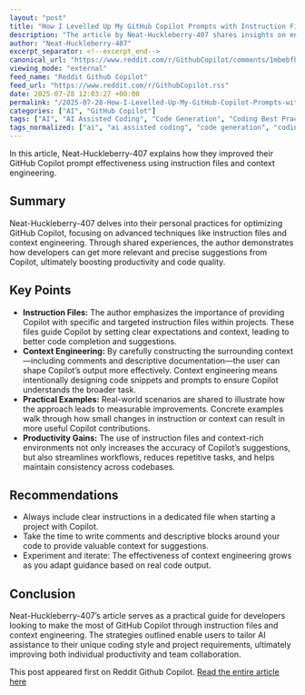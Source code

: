 ```yaml
---
layout: "post"
title: "How I Levelled Up My GitHub Copilot Prompts with Instruction Files and Context Engineering"
description: "The article by Neat-Huckleberry-407 shares insights on enhancing GitHub Copilot prompts through the use of instruction files and context engineering. The author discusses practical strategies for improving the accuracy and usefulness of Copilot responses, offering concrete examples and guidance based on their personal experience."
author: "Neat-Huckleberry-407"
excerpt_separator: <!--excerpt_end-->
canonical_url: "https://www.reddit.com/r/GithubCopilot/comments/1mbebfh/how_i_levelled_up_my_github_copilot_prompts_with/"
viewing_mode: "external"
feed_name: "Reddit Github Copilot"
feed_url: "https://www.reddit.com/r/GithubCopilot.rss"
date: 2025-07-28 12:03:27 +00:00
permalink: "/2025-07-28-How-I-Levelled-Up-My-GitHub-Copilot-Prompts-with-Instruction-Files-and-Context-Engineering.html"
categories: ["AI", "GitHub Copilot"]
tags: ["AI", "AI Assisted Coding", "Code Generation", "Coding Best Practices", "Community", "Context Engineering", "Copilot Tips", "Developer Productivity", "GitHub Copilot", "Instruction Files", "Prompt Engineering", "Software Development"]
tags_normalized: ["ai", "ai assisted coding", "code generation", "coding best practices", "community", "context engineering", "copilot tips", "developer productivity", "github copilot", "instruction files", "prompt engineering", "software development"]
---
```


In this article, Neat-Huckleberry-407 explains how they improved their GitHub Copilot prompt effectiveness using instruction files and context engineering.<!--excerpt_end-->

## Summary

Neat-Huckleberry-407 delves into their personal practices for optimizing GitHub Copilot, focusing on advanced techniques like instruction files and context engineering. Through shared experiences, the author demonstrates how developers can get more relevant and precise suggestions from Copilot, ultimately boosting productivity and code quality.

## Key Points

- **Instruction Files:** The author emphasizes the importance of providing Copilot with specific and targeted instruction files within projects. These files guide Copilot by setting clear expectations and context, leading to better code completion and suggestions.
- **Context Engineering:** By carefully constructing the surrounding context—including comments and descriptive documentation—the user can shape Copilot’s output more effectively. Context engineering means intentionally designing code snippets and prompts to ensure Copilot understands the broader task.
- **Practical Examples:** Real-world scenarios are shared to illustrate how the approach leads to measurable improvements. Concrete examples walk through how small changes in instruction or context can result in more useful Copilot contributions.
- **Productivity Gains:** The use of instruction files and context-rich environments not only increases the accuracy of Copilot’s suggestions, but also streamlines workflows, reduces repetitive tasks, and helps maintain consistency across codebases.

## Recommendations

- Always include clear instructions in a dedicated file when starting a project with Copilot.
- Take the time to write comments and descriptive blocks around your code to provide valuable context for suggestions.
- Experiment and iterate: The effectiveness of context engineering grows as you adapt guidance based on real code output.

## Conclusion

Neat-Huckleberry-407’s article serves as a practical guide for developers looking to make the most of GitHub Copilot through instruction files and context engineering. The strategies outlined enable users to tailor AI assistance to their unique coding style and project requirements, ultimately improving both individual productivity and team collaboration.

This post appeared first on Reddit Github Copilot. [Read the entire article here](https://www.reddit.com/r/GithubCopilot/comments/1mbebfh/how_i_levelled_up_my_github_copilot_prompts_with/)
